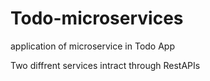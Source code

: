 # Todo-microservices
application of microservice in Todo App

Two diffrent services intract through RestAPIs
